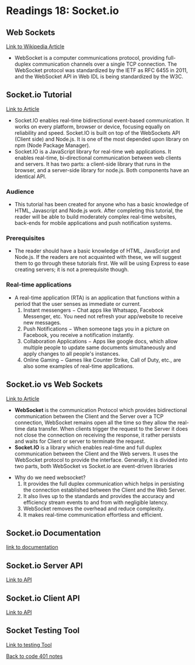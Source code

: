 # Readings 18: Socket.io

## Web Sockets

[Link to Wikipedia Article](https://en.wikipedia.org/wiki/WebSocket)

- WebSocket is a computer communications protocol, providing full-duplex communication channels over a single TCP connection. The WebSocket protocol was standardized by the IETF as RFC 6455 in 2011, and the WebSocket API in Web IDL is being standardized by the W3C.

## Socket.io Tutorial

[Link to Article](https://www.tutorialspoint.com/socket.io/)

- Socket.IO enables real-time bidirectional event-based communication. It works on every platform, browser or device, focusing equally on reliability and speed. Socket.IO is built on top of the WebSockets API (Client side) and Node.js. It is one of the most depended upon library on npm (Node Package Manager).
- Socket.IO is a JavaScript library for real-time web applications. It enables real-time, bi-directional communication between web clients and servers. It has two parts: a client-side library that runs in the browser, and a server-side library for node.js. Both components have an identical API.

### Audience

- This tutorial has been created for anyone who has a basic knowledge of HTML, Javascript and Node.js work. After completing this tutorial, the reader will be able to build moderately complex real-time websites, back-ends for mobile applications and push notification systems.

### Prerequisites

- The reader should have a basic knowledge of HTML, JavaScript and Node.js. If the readers are not acquainted with these, we will suggest them to go through these tutorials first. We will be using Express to ease creating servers; it is not a prerequisite though.

### Real-time applications

- A real-time application (RTA) is an application that functions within a period that the user senses as immediate or current.
  1. Instant messengers − Chat apps like Whatsapp, Facebook Messenger, etc. You need not refresh your app/website to receive new messages.
  1. Push Notifications − When someone tags you in a picture on Facebook, you receive a notification instantly.
  1. Collaboration Applications − Apps like google docs, which allow multiple people to update same documents simultaneously and apply changes to all people's instances.
  1. Online Gaming − Games like Counter Strike, Call of Duty, etc., are also some examples of real-time applications.

## Socket.io vs Web Sockets

[Link to Article](https://www.educba.com/websocket-vs-socket-io/)

- **WebSocket** is the communication Protocol which provides bidirectional communication between the Client and the Server over a TCP connection, WebSocket remains open all the time so they allow the real-time data transfer. When clients trigger the request to the Server it does not close the connection on receiving the response, it rather persists and waits for Client or server to terminate the request.
- **Socket.IO** is a library which enables real-time and full duplex communication between the Client and the Web servers. It uses the WebSocket protocol to provide the interface. Generally, it is divided into two parts, both WebSocket vs Socket.io are event-driven libraries

[](https://cdn.educba.com/academy/wp-content/uploads/2018/11/WebSocket-protocol-schema.png)

- Why do we need websocket?
  1. It provides the full duplex communication which helps in persisting the connection established between the Client and the Web Server.
  1. It also lives up to the standards and provides the accuracy and efficiency stream events to and from with negligible latency.
  1. WebSocket removes the overhead and reduce complexity.
  1. It makes real-time communication effortless and efficient.

## Socket.io Documentation

[link to documentation](https://socket.io/docs/)

## Socket.io Server API

[Link to API](https://socket.io/docs/server-api)

## Socket.io Client API

[Link to API](https://socket.io/docs/client-api)

## Socket Testing Tool

[Link to testing Tool](https://amritb.github.io/socketio-client-tool/)


[Back to code 401 notes](../401-Javascript.md)
